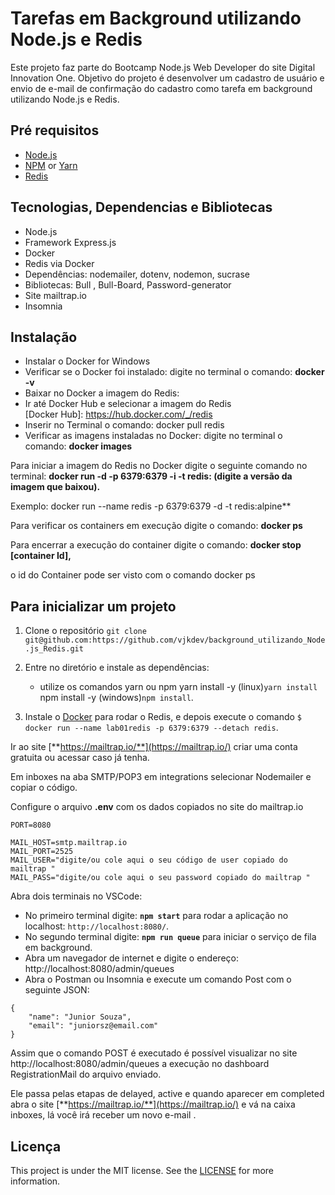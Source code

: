   # Tarefas em Background utilizando Node.js e Redis

Este projeto faz parte do Bootcamp Node.js Web Developer do site Digital Innovation One.
Objetivo do projeto é desenvolver um cadastro de usuário e envio de e-mail de confirmação do cadastro como tarefa em background utilizando Node.js e Redis.

## Pré requisitos

-   [Node.js](https://nodejs.org/en/)
-   [NPM](https://www.npmjs.com/) or [Yarn](https://yarnpkg.com/pt-BR/docs/install)
-   [Redis](https://redis.io/)

## Tecnologias, Dependencias e Bibliotecas

* Node.js
* Framework Express.js
* Docker
* Redis via Docker
* Dependências: nodemailer, dotenv, nodemon, sucrase
* Bibliotecas: Bull , Bull-Board, Password-generator
* Site mailtrap.io
* Insomnia

## Instalação

* Instalar o Docker for Windows
* Verificar se o Docker foi instalado: digite no terminal o comando: **docker -v**
* Baixar no Docker a imagem do Redis: 
* Ir até Docker Hub e selecionar a imagem do Redis  
[Docker Hub]: https://hub.docker.com/_/redis
* Inserir no Terminal o comando: docker pull redis 
* Verificar as imagens instaladas no Docker: digite no terminal o comando: **docker images**

Para iniciar a imagem do Redis no Docker digite o seguinte comando no terminal: **docker run -d -p 6379:6379 -i -t redis: (digite a versão da imagem que baixou).**

Exemplo: docker run --name redis -p 6379:6379 -d -t redis:alpine**

Para verificar os containers em execução digite o comando: **docker ps**

Para encerrar a execução do container digite o comando: **docker stop [container Id],** 

o id do Container pode ser visto com o comando docker ps

## Para inicializar um projeto

1. Clone o repositório `git clone git@github.com:https://github.com/vjkdev/background_utilizando_Node.js_Redis.git`
2. Entre no diretório e instale as dependências: 
   * utilize os comandos yarn ou npm
     yarn install -y (linux)`yarn install`
     npm install -y (windows)`npm install`.

3. Instale o [Docker](https://www.docker.com/get-started) para rodar o Redis, e depois execute o comando `$ docker run --name lab01redis -p 6379:6379 --detach redis`. 

Ir ao site [**https://mailtrap.io/**](https://mailtrap.io/) criar uma conta gratuita ou acessar caso já tenha.

Em inboxes na aba SMTP/POP3 em integrations selecionar Nodemailer e copiar o código.

Configure o arquivo **.env** com os dados copiados no site do mailtrap.io

```
PORT=8080

MAIL_HOST=smtp.mailtrap.io
MAIL_PORT=2525
MAIL_USER="digite/ou cole aqui o seu código de user copiado do mailtrap "
MAIL_PASS="digite/ou cole aqui o seu password copiado do mailtrap "
```

Abra dois terminais no VSCode:
* No primeiro terminal digite: **`npm start`** para rodar a aplicação no localhost: `http://localhost:8080/`. 
* No segundo terminal digite: **`npm run queue`** para iniciar o serviço de fila em background.
* Abra um navegador de internet e digite o endereço: http://localhost:8080/admin/queues 
* Abra o Postman ou Insomnia e execute um comando Post com o seguinte JSON: 

```
{
	"name": "Junior Souza",
	"email": "juniorsz@email.com"
}
```

Assim que o comando POST é executado é possível visualizar no site http://localhost:8080/admin/queues a execução no dashboard RegistrationMail do arquivo enviado.

Ele passa pelas etapas de delayed, active e quando aparecer em completed abra o site [**https://mailtrap.io/**](https://mailtrap.io/) e vá na caixa inboxes, lá você irá receber um novo e-mail .



## Licença

This project is under the MIT license. See the [LICENSE](https://github.com/robertosousa1/background-jobs-class-by-dio/blob/master/LICENSE) for more information.